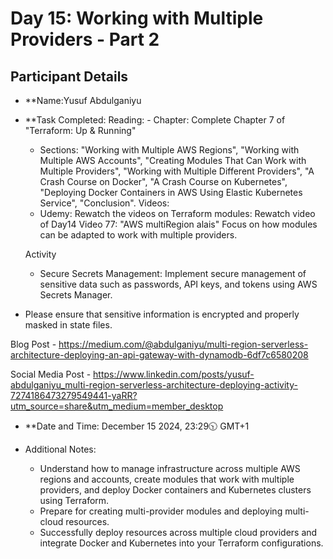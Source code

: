 # Day 15: Working with Multiple Providers - Part 2

## Participant Details

- **Name:Yusuf Abdulganiyu 
- **Task Completed:
  Reading: 
	  - Chapter: Complete Chapter 7 of "Terraform: Up & Running"
    - Sections: "Working with Multiple AWS Regions", "Working with Multiple AWS Accounts",
                "Creating Modules That Can Work with Multiple Providers", "Working with Multiple Different Providers",
                "A Crash Course on Docker", "A Crash Course on Kubernetes",
                "Deploying Docker Containers in AWS Using Elastic Kubernetes Service", "Conclusion".
  Videos:
    - Udemy: Rewatch the videos on Terraform modules:
              Rewatch video of Day14
              Video 77: "AWS multiRegion alais"
              Focus on how modules can be adapted to work with multiple providers.

  Activity
	- Secure Secrets Management: Implement secure management of sensitive data such as passwords, API keys, and tokens using AWS Secrets Manager.
 -  Please ensure that sensitive information is encrypted and properly masked in state files.
  
  Blog Post
      - https://medium.com/@abdulganiyu/multi-region-serverless-architecture-deploying-an-api-gateway-with-dynamodb-6df7c6580208
  
  Social Media Post
        - https://www.linkedin.com/posts/yusuf-abdulganiyu_multi-region-serverless-architecture-deploying-activity-7274186473279549441-yaRR?utm_source=share&utm_medium=member_desktop

- **Date and Time: December 15 2024, 23:29🕥 GMT+1

- Additional Notes:
  - Understand how to manage infrastructure across multiple AWS regions and accounts, create modules that work with multiple providers, 
    and deploy Docker containers and Kubernetes clusters using Terraform.
  - Prepare for creating multi-provider modules and deploying multi-cloud resources.
  - Successfully deploy resources across multiple cloud providers and integrate Docker and Kubernetes into your Terraform configurations.

